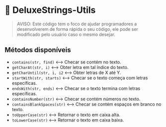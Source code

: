 # 📔 DeluxeStrings-Utils
> AVISO: Este código tem o foco de ajudar programadores a desenvolverem de forma rápida o seu código, ele pode ser modificado pelo usuário caso o mesmo desejar.

## Métodos disponíveis
- ``contains(str, find)`` <--> Checar se contém no texto.
- ``getCharAt(str, i)`` <--> Obter letra em tal índice do texto.
- ``getCharUntil(str, i, i2`` <--> Obter letras de X até Y.
- ``startWith(str, starts)`` <--> Checar se o texto começa com letras específicas.
- ``endsWith(str, ends)`` <--> Checar se o texto termina com letras específicas.
- ``containsNumber(str)`` <--> Checar se contém números no texto.
- ``containsBlankSpaces(str)`` <--> Checar se contém espaços em branco no texto.
- ``toUpperCase(str)`` <--> Retornar o texto em caixa alta.
- ``toLowerCase(str)`` <--> Retornar o texto em caixa baixa.
